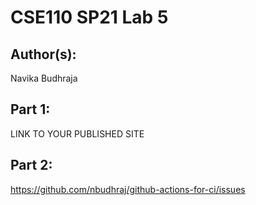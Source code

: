 # CSE110 SP21 Lab 5

## Author(s):
Navika Budhraja

## Part 1:

LINK TO YOUR PUBLISHED SITE

## Part 2:

https://github.com/nbudhraj/github-actions-for-ci/issues
